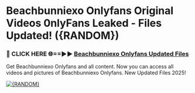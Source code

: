 # Beachbunniexo Onlyfans Original Videos 0nlyFans Leaked - Files Updated! ({RANDOM})

<h3>🔴 CLICK HERE 🌐==►► <a href="https://betterlinks.top/A2PfLJ" rel="nofollow">Beachbunniexo Onlyfans Updated Files</a></h3>

Get Beachbunniexo Onlyfans and all content. Now you can access all videos and pictures of Beachbunniexo Onlyfans. New Updated Files 2025!

[![{RANDOM}](https://i.imgur.com/ppqm5kG.gif)](https://betterlinks.top/A2PfLJ)